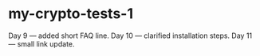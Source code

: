 # my-crypto-tests-1
Day 9 — added short FAQ line.
Day 10 — clarified installation steps.
Day 11 — small link update.
